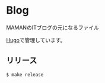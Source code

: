 Blog
====

MAMANのITブログの元になるファイル

[Hugo](https://gohugo.io)で管理しています。


リリース
-------

```
$ make release
```

